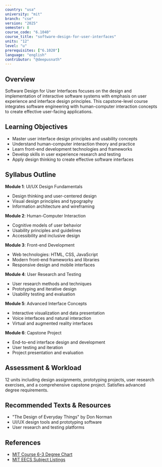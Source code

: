 ```yaml
---
country: "usa"
university: "mit"
branch: "cse"
version: "2025"
semester: 8
course_code: "6.1040"
course_title: "software-design-for-user-interfaces"
units: "12"
level: "u"
prerequisites: ["6.1020"]
language: "english"
contributor: "@deepusnath"
---
```


## Overview

Software Design for User Interfaces focuses on the design and implementation of interactive software systems with emphasis on user experience and interface design principles. This capstone-level course integrates software engineering with human-computer interaction concepts to create effective user-facing applications.

## Learning Objectives

- Master user interface design principles and usability concepts
- Understand human-computer interaction theory and practice
- Learn front-end development technologies and frameworks
- Develop skills in user experience research and testing
- Apply design thinking to create effective software interfaces

## Syllabus Outline

**Module 1**: UI/UX Design Fundamentals
- Design thinking and user-centered design
- Visual design principles and typography
- Information architecture and wireframing

**Module 2**: Human-Computer Interaction
- Cognitive models of user behavior
- Usability principles and guidelines
- Accessibility and inclusive design

**Module 3**: Front-end Development
- Web technologies: HTML, CSS, JavaScript
- Modern front-end frameworks and libraries
- Responsive design and mobile interfaces

**Module 4**: User Research and Testing
- User research methods and techniques
- Prototyping and iterative design
- Usability testing and evaluation

**Module 5**: Advanced Interface Concepts
- Interactive visualization and data presentation
- Voice interfaces and natural interaction
- Virtual and augmented reality interfaces

**Module 6**: Capstone Project
- End-to-end interface design and development
- User testing and iteration
- Project presentation and evaluation

## Assessment & Workload

12 units including design assignments, prototyping projects, user research exercises, and a comprehensive capstone project. Satisfies advanced degree requirements.

## Recommended Texts & Resources

- "The Design of Everyday Things" by Don Norman
- UI/UX design tools and prototyping software
- User research and testing platforms

## References

- [MIT Course 6-3 Degree Chart](https://catalog.mit.edu/degree-charts/computer-science-engineering-course-6-3/)
- [MIT EECS Subject Listings](https://catalog.mit.edu/subjects/6/)
